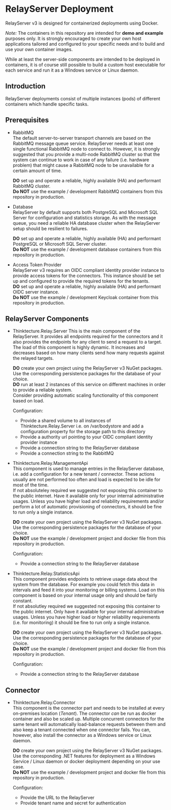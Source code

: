 # RelayServer Deployment

RelayServer v3 is designed for containerized deployments using Docker.

_Note:_ The containers in this repository are intended for **demo and example** purposes only. It is strongly encouraged
to create your own host applications tailored and configured to your specific needs and to build and use your own
container images.

While at least the server-side components are intended to be deployed in containers, it is of course still possible to
build a custom host executable for each service and run it as a Windows service or Linux daemon.

## Introduction

RelayServer deployments consist of multiple instances (pods) of different containers which handle specific tasks.

## Prerequisites

* RabbitMQ  
  The default server-to-server transport channels are based on the RabbitMQ message queue service. RelayServer needs at
  least one single functional RabbitMQ node to connect to. However, it is strongly suggested that you provide a
  multi-node RabbitMQ cluster so that the system can continue to work in case of any failure (i.e. hardware problem)
  that might cause a RabbitMQ node to be unavailable for a certain amount of time.

  **DO** set up and operate a reliable, highly available (HA) and performant RabbitMQ cluster.  
  **Do NOT** use the example / development RabbitMQ containers from this repository in production.

* Database  
  RelayServer by default supports both PostgreSQL and Microsoft SQL Server for configuration and statistics storage. As
  with the message queue, you need a reliable HA database cluster when the RelayServer setup should be resilient to
  failures.

  **DO** set up and operate a reliable, highly available (HA) and performant PostgreSQL or Microsoft SQL Server
  cluster.  
  **Do NOT** use the example / development database containers from this repository in production.

* Access Token Provider  
  RelayServer v3 requires an OIDC compliant identity provider instance to provide access tokens for the connectors. This
  instance should be set up and configured to provide the required tokens for the tenants.  
  **DO** set up and operate a reliable, highly available (HA) and performant OIDC server instance.  
  **Do NOT** use the example / development Keycloak container from this repository in production.

## RelayServer Components

* Thinktecture.Relay.Server
  This is the main component of the RelayServer. It provides all endpoints required for the connectors and it also
  provides the endpoints for any client to send a request to a target. The load of this component is highly dynamic. It
  increases and decreases based on how many clients send how many requests against the relayed targets.

  **DO** create your own project using the RelayServer v3 NuGet packages. Use the corresponding persistence packages for
  the database of your choice.  
  **DO** run at least 2 instances of this service on different machines in order to provide a reliable system.  
  Consider providing automatic scaling functionality of this component based on load.

  Configuration:
  * Provide a shared volume to all instances of Thinktecture.Relay.Server i.e. on /var/bodystore and add a
  configuration property for the storage path to this directory
  * Provide a authority url pointing to your OIDC compliant identity provider instance 
  * Provide a connection string to the RelayServer database
  * Provide a connection string to the RabbitMQ

* Thinktecture.Relay.ManagementApi  
  This component is used to manage entries in the RelayServer database, i.e. add a configuration for a new tenant / 
  connector. These actions usually are not performed too often and load is expected to be idle for most of the time.  
  If not absoluteley required we suggested not exposing this container to the public internet. Have it available only
  for your internal administrative usages. Unless you have higher load and reliability requirements and/or perform a
  lot of automatic provisioning of connectors, it should be fine to run only a single instance.

  **DO** create your own project using the RelayServer v3 NuGet packages. Use the corresponding persistence packages for
  the database of your choice.  
  **Do NOT** use the example / development project and docker file from this repository in production.

  Configuration:
  * Provide a connection string to the RelayServer database 

* Thinktecture.Relay.StatisticsApi  
  This component provides endpoints to retrieve usage data about the system from the database. For example you could
  fetch this data in intervals and feed it into your monitoring or billing systems. Load on this component is based
  on your internal usage only and should be fairly constant.  
  If not absolutley required we suggested not exposing this container to the public internet. Only have it available
  for your internal administrative usages. Unless you have higher load or higher reliability requirements (i.e. for
  monitoring) it should be fine to run only a single instance.

  **DO** create your own project using the RelayServer v3 NuGet packages. Use the corresponding persistence packages for
  the database of your choice.  
  **Do NOT** use the example / development project and docker file from this repository in production.

  Configuration:
  * Provide a connection string to the RelayServer database 

## Connector

* Thinktecture.Relay.Connector  
  This component is the connector part and needs to be installed at every on-premises location (_Tenant_). The
  connector _can_ be run as docker container and also be scaled up. Multiple concurrent connectors for the same tenant
  will automatically load-balance requests between them and also keep a tenant connected when one connector fails.
  You can, however, also install the connector as a Windows service or Linux daemon.

  **DO** create your own project using the RelayServer v3 NuGet packages. Use the corresponding .NET features for
  deployment as a Windows Service / Linux daemon or docker deployment depending on your use case.  
  **Do NOT** use the example / development project and docker file from this repository in production.  

  Configuration:
  * Provide the URL to the RelayServer
  * Provide tenant name and secret for authentication
